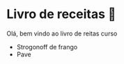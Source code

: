 # Livro de receitas :cookie:

Olá, bem  vindo ao livro de reitas curso

- Strogonoff de frango
- Pave